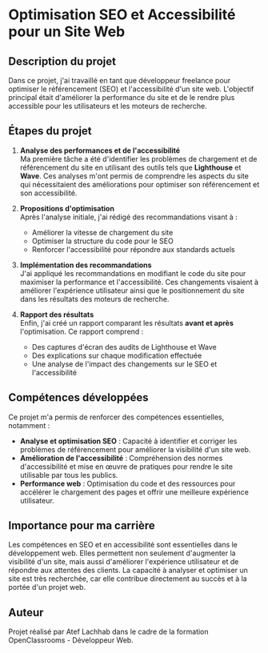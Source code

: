 # Optimisation SEO et Accessibilité pour un Site Web

## Description du projet
Dans ce projet, j'ai travaillé en tant que développeur freelance pour optimiser le référencement (SEO) et l'accessibilité d'un site web. L'objectif principal était d'améliorer la performance du site et de le rendre plus accessible pour les utilisateurs et les moteurs de recherche.

## Étapes du projet
1. **Analyse des performances et de l'accessibilité**  
   Ma première tâche a été d'identifier les problèmes de chargement et de référencement du site en utilisant des outils tels que **Lighthouse** et **Wave**. Ces analyses m'ont permis de comprendre les aspects du site qui nécessitaient des améliorations pour optimiser son référencement et son accessibilité.

2. **Propositions d'optimisation**  
   Après l'analyse initiale, j'ai rédigé des recommandations visant à :
   - Améliorer la vitesse de chargement du site
   - Optimiser la structure du code pour le SEO
   - Renforcer l'accessibilité pour répondre aux standards actuels

3. **Implémentation des recommandations**  
   J'ai appliqué les recommandations en modifiant le code du site pour maximiser la performance et l'accessibilité. Ces changements visaient à améliorer l'expérience utilisateur ainsi que le positionnement du site dans les résultats des moteurs de recherche.

4. **Rapport des résultats**  
   Enfin, j'ai créé un rapport comparant les résultats **avant et après** l'optimisation. Ce rapport comprend :
   - Des captures d'écran des audits de Lighthouse et Wave
   - Des explications sur chaque modification effectuée
   - Une analyse de l'impact des changements sur le SEO et l'accessibilité

## Compétences développées
Ce projet m'a permis de renforcer des compétences essentielles, notamment :
- **Analyse et optimisation SEO** : Capacité à identifier et corriger les problèmes de référencement pour améliorer la visibilité d'un site web.
- **Amélioration de l'accessibilité** : Compréhension des normes d'accessibilité et mise en œuvre de pratiques pour rendre le site utilisable par tous les publics.
- **Performance web** : Optimisation du code et des ressources pour accélérer le chargement des pages et offrir une meilleure expérience utilisateur.

## Importance pour ma carrière
Les compétences en SEO et en accessibilité sont essentielles dans le développement web. Elles permettent non seulement d'augmenter la visibilité d'un site, mais aussi d'améliorer l'expérience utilisateur et de répondre aux attentes des clients. La capacité à analyser et optimiser un site est très recherchée, car elle contribue directement au succès et à la portée d'un projet web.

## Auteur
Projet réalisé par Atef Lachhab dans le cadre de la formation OpenClassrooms - Développeur Web.
